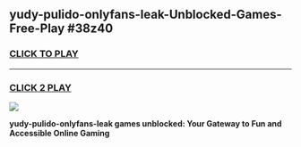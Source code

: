 
## yudy-pulido-onlyfans-leak-Unblocked-Games-Free-Play #38z40
<h3>
<a href="https://us.freeplayer.one?title=yudy-pulido-onlyfans-leak&ref=9M">CLICK TO PLAY</a></h3>
<hr>

<h3>
<a href="https://us.freeplayer.one?title=yudy-pulido-onlyfans-leak&ref=9M">CLICK 2 PLAY</a>
  
</h3>

<a href="https://us.freeplayer.one?title=yudy-pulido-onlyfans-leak&ref=9M"><img src="https://clearcache.store/games.png"></a>


**yudy-pulido-onlyfans-leak games unblocked: Your Gateway to Fun and Accessible Online Gaming**
